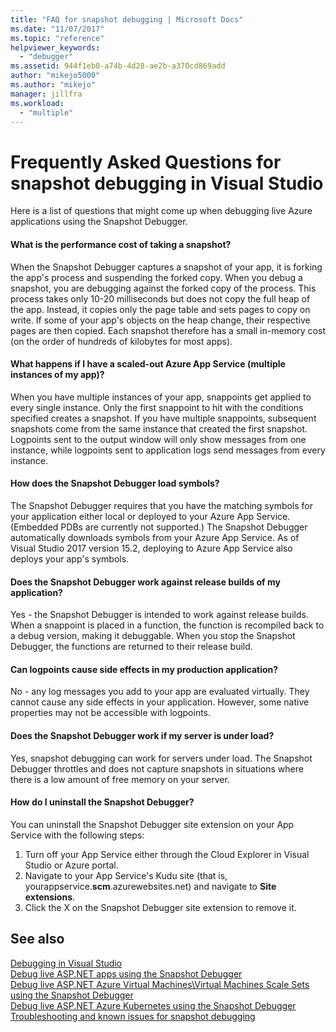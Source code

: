 ```yaml
---
title: "FAQ for snapshot debugging | Microsoft Docs"
ms.date: "11/07/2017"
ms.topic: "reference"
helpviewer_keywords: 
  - "debugger"
ms.assetid: 944f1eb0-a74b-4d28-ae2b-a370cd869add
author: "mikejo5000"
ms.author: "mikejo"
manager: jillfra
ms.workload: 
  - "multiple"
---
```

# Frequently Asked Questions for snapshot debugging in Visual Studio

Here is a list of questions that might come up when debugging live Azure applications using the Snapshot Debugger.

#### What is the performance cost of taking a snapshot?

When the Snapshot Debugger captures a snapshot of your app, it is forking the app's process and suspending the forked copy. When you debug a snapshot, you are debugging against the forked copy of the process. This process takes only 10-20 milliseconds but does not copy the full heap of the app. Instead, it copies only the page table and sets pages to copy on write. If some of your app's objects on the heap change, their respective pages are then copied. Each snapshot therefore has a small in-memory cost (on the order of hundreds of kilobytes for most apps). 

#### What happens if I have a scaled-out Azure App Service (multiple instances of my app)?

When you have multiple instances of your app, snappoints get applied to every single instance. Only the first snappoint to hit with the conditions specified creates a snapshot. If you have multiple snappoints, subsequent snapshots come from the same instance that created the first snapshot. Logpoints sent to the output window will only show messages from one instance, while logpoints sent to application logs send messages from every instance. 

#### How does the Snapshot Debugger load symbols?

The Snapshot Debugger requires that you have the matching symbols for your application either local or deployed to your Azure App Service. (Embedded PDBs are currently not supported.) The Snapshot Debugger automatically downloads symbols from your Azure App Service. As of Visual Studio 2017 version 15.2, deploying to Azure App Service also deploys your app's symbols.

#### Does the Snapshot Debugger work against release builds of my application?

Yes - the Snapshot Debugger is intended to work against release builds. When a snappoint is placed in a function, the function is recompiled back to a debug version, making it debuggable. When you stop the Snapshot Debugger, the functions are returned to their release build. 

#### Can logpoints cause side effects in my production application?

No - any log messages you add to your app are evaluated virtually. They cannot cause any side effects in your application. However, some native properties may not be accessible with logpoints. 

#### Does the Snapshot Debugger work if my server is under load?

Yes, snapshot debugging can work for servers under load. The Snapshot Debugger throttles and does not capture snapshots in situations where there is a low amount of free memory on your server.

#### How do I uninstall the Snapshot Debugger?

You can uninstall the Snapshot Debugger site extension on your App Service with the following steps:

1. Turn off your App Service either through the Cloud Explorer in Visual Studio or Azure portal.
1. Navigate to your App Service's Kudu site (that is, yourappservice.**scm**.azurewebsites.net) and navigate to **Site extensions**.
1. Click the X on the Snapshot Debugger site extension to remove it.

## See also

[Debugging in Visual Studio](../debugger/index.md)  
[Debug live ASP.NET apps using the Snapshot Debugger](../debugger/debug-live-azure-applications.md)  
[Debug live ASP.NET Azure Virtual Machines\Virtual Machines Scale Sets using the Snapshot Debugger](../debugger/debug-live-azure-virtual-machines.md)  
[Debug live ASP.NET Azure Kubernetes using the Snapshot Debugger](../debugger/debug-live-azure-kubernetes.md)  
[Troubleshooting and known issues for snapshot debugging](../debugger/debug-live-azure-apps-troubleshooting.md)
